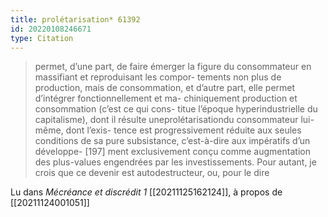 ```yaml
---
title: prolétarisation* 61392
id: 20220108246671
type: Citation
---
```


> permet, d’une part, de faire émerger la figure du consommateur en massifiant et reproduisant les compor- tements non plus de production, mais de consommation, et d’autre part, elle permet d’intégrer fonctionnellement et ma- chiniquement production et consommation (c’est ce qui cons- titue l’époque hyperindustrielle du capitalisme), dont il résulte uneprolétarisationdu consommateur lui-même, dont l’exis- tence est progressivement réduite aux seules conditions de sa pure subsistance, c’est-à-dire aux impératifs d’un développe- [197] ment exclusivement conçu comme augmentation des plus-values engendrées par les investissements. Pour autant, je crois que ce devenir est autodestructeur, ou, pour le dire

Lu dans *Mécréance et discrédit 1* [[20211125162124]], à propos de [[20211124001051]]